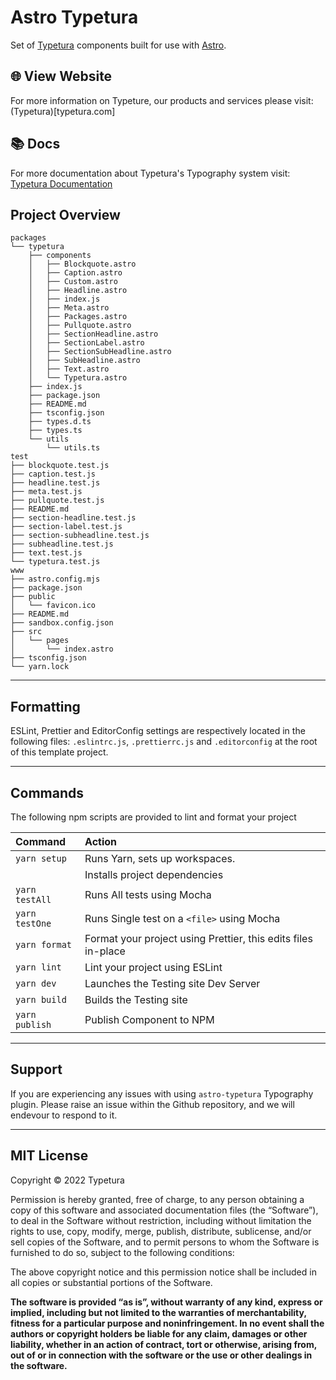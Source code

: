 # Astro Typetura

Set of [Typetura](typetura.com) components built for use with [Astro](astro.build).

## 🌐 View Website

For more information on Typeture, our products and services please visit: (Typetura)[typetura.com]

## 📚 Docs

For more documentation about Typetura's Typography system visit: [Typetura Documentation]()

## Project Overview

```tree
packages
└── typetura
    ├── components
    │   ├── Blockquote.astro
    │   ├── Caption.astro
    │   ├── Custom.astro
    │   ├── Headline.astro
    │   ├── index.js
    │   ├── Meta.astro
    │   ├── Packages.astro
    │   ├── Pullquote.astro
    │   ├── SectionHeadline.astro
    │   ├── SectionLabel.astro
    │   ├── SectionSubHeadline.astro
    │   ├── SubHeadline.astro
    │   ├── Text.astro
    │   └── Typetura.astro
    ├── index.js
    ├── package.json
    ├── README.md
    ├── tsconfig.json
    ├── types.d.ts
    ├── types.ts
    └── utils
        └── utils.ts
test
├── blockquote.test.js
├── caption.test.js
├── headline.test.js
├── meta.test.js
├── pullquote.test.js
├── README.md
├── section-headline.test.js
├── section-label.test.js
├── section-subheadline.test.js
├── subheadline.test.js
├── text.test.js
└── typetura.test.js
www
├── astro.config.mjs
├── package.json
├── public
│   └── favicon.ico
├── README.md
├── sandbox.config.json
├── src
│   └── pages
│       └── index.astro
├── tsconfig.json
└── yarn.lock
```

---

## Formatting

ESLint, Prettier and EditorConfig settings are respectively located in the following files: `.eslintrc.js`, `.prettierrc.js` and `.editorconfig` at the root of this template project.

---

## Commands

The following npm scripts are provided to lint and format your project

| Command        | Action                                                        |
| :------------- | :------------------------------------------------------------ |
| `yarn setup`   | Runs Yarn, sets up workspaces.                                |
|                | Installs project dependencies                                 |
| `yarn testAll` | Runs All tests using Mocha                                    |
| `yarn testOne` | Runs Single test on a `<file>` using Mocha                    |
| `yarn format`  | Format your project using Prettier, this edits files in-place |
| `yarn lint`    | Lint your project using ESLint                                |
| `yarn dev`     | Launches the Testing site Dev Server                          |
| `yarn build`   | Builds the Testing site                                       |
| `yarn publish` | Publish Component to NPM                                      |

---

## Support

If you are experiencing any issues with using `astro-typetura` Typography plugin. Please raise an issue within the Github repository, and we will endevour to respond to it.

---

## MIT License

Copyright © 2022 Typetura

Permission is hereby granted, free of charge, to any person obtaining a copy of this software and associated documentation files (the “Software”), to deal in the Software without restriction, including without limitation the rights to use, copy, modify, merge, publish, distribute, sublicense, and/or sell copies of the Software, and to permit persons to whom the Software is furnished to do so, subject to the following conditions:

The above copyright notice and this permission notice shall be included in all copies or substantial portions of the Software.

**The software is provided “as is”, without warranty of any kind, express or implied, including but not limited to the warranties of merchantability, fitness for a particular purpose and noninfringement. In no event shall the authors or copyright holders be liable for any claim, damages or other liability, whether in an action of contract, tort or otherwise, arising from, out of or in connection with the software or the use or other dealings in the software.**
